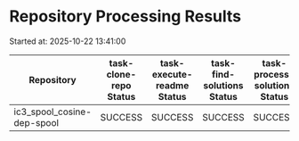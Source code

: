 # Repository Processing Results

Started at: 2025-10-22 13:41:00

| Repository | task-clone-repo Status | task-execute-readme Status | task-find-solutions Status | task-process-solutions Status | Pipeline Status |
|---|---|---|---|---|---|
| ic3_spool_cosine-dep-spool | SUCCESS | SUCCESS | SUCCESS | SUCCESS | SUCCESS |